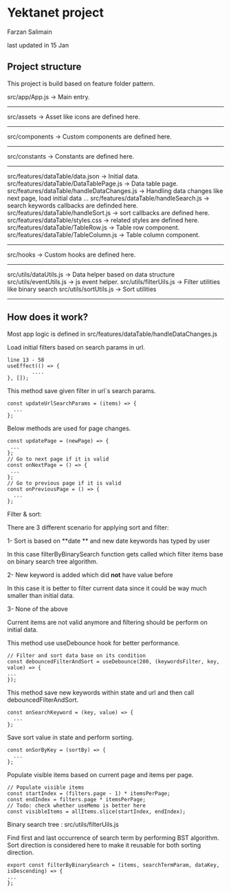 

# Yektanet project

Farzan Salimain

last updated in 15 Jan

## Project structure

This project is build based on feature folder pattern.

src/app/App.js -> Main entry.

------------------

src/assets -> Asset like icons are defined here.

----------------------------

src/components -> Custom components are defined here.

-------------------------------------

src/constants -> Constants are defined here.

---------------------------------

src/features/dataTable/data.json -> Initial data.
src/features/dataTable/DataTablePage.js -> Data table page.
src/features/dataTable/handleDataChanges.js -> Handling data changes like next page, load initial data ...
src/features/dataTable/handleSearch.js -> search keywords callbacks are definded here.
src/features/dataTable/handleSort.js -> sort callbacks are defined here.
src/features/dataTable/styles.css -> related styles are defined here.
src/features/dataTable/TableRow.js -> Table row component.
src/features/dataTable/TableColumn.js ->   Table column component.

---------------------------------

src/hooks -> Custom hooks are defined here.

--------------------------------

src/utils/dataUtils.js -> Data helper based on data structure
src/utils/eventUtils.js -> js event helper.
src/utils/filterUils.js -> Filter utilities like binary search
src/utils/sortUtils.js -> Sort utilities

-----------------------------------------



## How does it work?

Most app logic is defined in src/features/dataTable/handleDataChanges.js



Load initial filters based on search params in url.

```
line 13 - 58
useEffect(() => {
 		....
}, []);
```

This method save given filter in url`s search params.

```
const updateUrlSearchParams = (items) => {
  ...
};
```

Below methods are used for page changes.

```
const updatePage = (newPage) => {
 ...
};
// Go to next page if it is valid
const onNextPage = () => {
 ...
};
// Go to previous page if it is valid
const onPreviousPage = () => {
  ...
};
```



Filter & sort:

There are 3 different scenario for applying sort and filter:

1- Sort is based on **date ** and new date keywords has typed by user

In this case filterByBinarySearch function gets called which filter items base on binary search tree algorithm.

2- New keyword is added which did **not**  have value before

In this case it is better to filter current data since it could be way much smaller than initial data.

3- None of the above

Current items are not valid anymore and filtering should be perform on initial data.

This method use useDebounce hook for better performance.

```
// Filter and sort data base on its condition
const debouncedFilterAndSort = useDebounce(200, (keywordsFilter, key, value) => {
...
});
```



This method save new keywords within state and url and then call debouncedFilterAndSort.

```
const onSearchKeyword = (key, value) => {
  ...
};
```



Save sort value in state and perform sorting.

```
const onSorByKey = (sortBy) => {
  ...
};
```

Populate visible items based on current page and items per page.

```
// Populate visible items
const startIndex = (filters.page - 1) * itemsPerPage;
const endIndex = filters.page * itemsPerPage;
// Todo: check whether useMemo is better here
const visibleItems = allItems.slice(startIndex, endIndex);
```

Binary search tree : src/utils/filterUils.js

Find first and last occurrence of search term by performing BST algorithm. Sort direction is considered here to make it reusable for both sorting direction.



```
export const filterByBinarySearch = (items, searchTermParam, dataKey, isDescending) => {
...
};
```